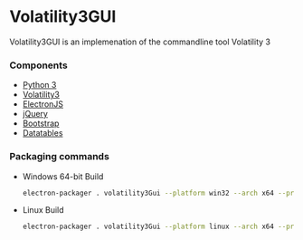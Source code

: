 # Volatility3GUI


Volatility3GUI is an implemenation of the commandline tool Volatility 3

### Components
  - [Python 3]()
  - [Volatility3](https://github.com/volatilityfoundation/volatility3)
  - [ElectronJS](https://www.electronjs.org/) 
  - [jQuery](https://jquery.com/)
  - [Bootstrap](https://getbootstrap.com/)
  - [Datatables](https://datatables.net/)


### Packaging commands

  - Windows 64-bit Build
      ```bash
      electron-packager . volatility3Gui --platform win32 --arch x64 --prune=true --icon=src/icon.ico --out release-builds/
      ```


  - Linux Build
      ```bash
      electron-packager . volatility3Gui --platform linux --arch x64 --prune=true --out release-builds/
      ```

  
